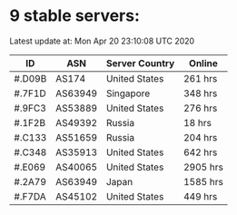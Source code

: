 # 9 stable servers:

Latest update at: Mon Apr 20 23:10:08 UTC 2020

| ID | ASN | Server Country | Online |
| -- | --- | -------------- | ------ |
| #.D09B | AS174 | United States | 261 hrs |
| #.7F1D | AS63949 | Singapore | 348 hrs |
| #.9FC3 | AS53889 | United States | 276 hrs |
| #.1F2B | AS49392 | Russia | 18 hrs |
| #.C133 | AS51659 | Russia | 204 hrs |
| #.C348 | AS35913 | United States | 642 hrs |
| #.E069 | AS40065 | United States | 2905 hrs |
| #.2A79 | AS63949 | Japan | 1585 hrs |
| #.F7DA | AS45102 | United States | 449 hrs |

